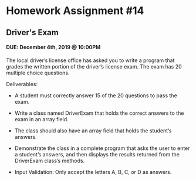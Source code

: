 # Homework Assignment #14

## Driver's Exam 
#### DUE: December 4th, 2019 @ 10:00PM

The local driver’s license office has asked you to write a program that grades the written portion of the driver’s license exam. The exam has 20 multiple choice questions.

Deliverables:

- A student must correctly answer 15 of the 20 questions to pass the exam.

- Write a class named DriverExam that holds the correct answers to the exam in an array field.

- The class should also have an array field that holds the student’s answers.

- Demonstrate the class in a complete program that asks the user to enter a student’s answers, and then displays the results returned from the DriverExam class’s methods.

- Input Validation: Only accept the letters A, B, C, or D as answers.
